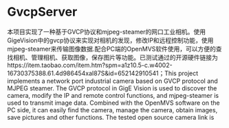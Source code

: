 # GvcpServer
本项目实现了一种基于GVCP协议和mjpeg-steamer的网口工业相机。使用GigeVision中的gvcp协议来实现对相机的发现，修改IP和远程控制功能，使用mjpeg-steamer来传输图像数据.配合PC端的OpenMVS软件使用，可以方便的查找相机、管理相机、获取图像，保存图片等功能。已测试通过的开源硬件链接为https://item.taobao.com/item.htm?spm=a1z10.5-c.w4002-16730375388.61.4d986454xaI87S&amp;id=652142910541；This project implements a network port industrial camera based on GVCP protocol and MJPEG steamer. The GVCP protocol in GigE Vision is used to discover the camera, modify the IP and remote control functions, and mjpeg-steamer is used to transmit image data. Combined with the OpenMVS software on the PC side, it can easily find the camera, manage the camera, obtain images, save pictures and other functions. The tested open source camera link is
